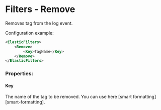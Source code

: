 Filters - Remove
=====================

Removes tag from the log event.

Configuration example:

```xml
<ElasticFilters>
    <Remove>
        <Key>TagName</Key>
    </Remove>
</ElasticFilters>
```
### Properties:

#### Key
The name of the tag to be removed.
You can use here [smart formatting][smart-formatting].
